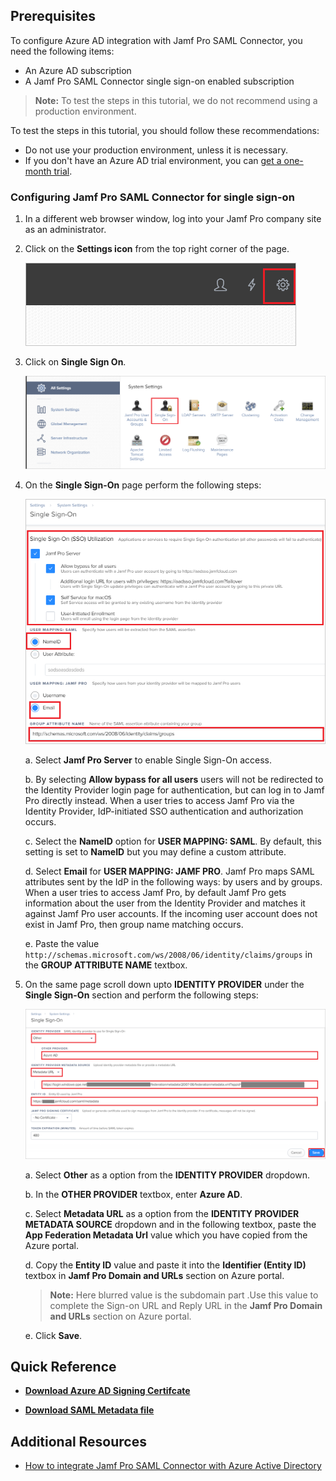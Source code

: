 ## Prerequisites

To configure Azure AD integration with Jamf Pro SAML Connector, you need the following items:

- An Azure AD subscription
- A Jamf Pro SAML Connector single sign-on enabled subscription

> **Note:**
> To test the steps in this tutorial, we do not recommend using a production environment.

To test the steps in this tutorial, you should follow these recommendations:

- Do not use your production environment, unless it is necessary.
- If you don't have an Azure AD trial environment, you can [get a one-month trial](https://azure.microsoft.com/pricing/free-trial/).

### Configuring Jamf Pro SAML Connector for single sign-on

1. In a different web browser window, log into your Jamf Pro company site as an administrator.

2. Click on the **Settings icon** from the top right corner of the page.

	![Jamf Pro Configuration](./media/configure1.png)

3. Click on **Single Sign On**.

	![Jamf Pro Configuration](./media/configure2.png)

4. On the **Single Sign-On** page perform the following steps:

	![Jamf Pro single](./media/tutorial_jamfprosamlconnector_single.png)

	a. Select **Jamf Pro Server** to enable Single Sign-On access.

	b. By selecting **Allow bypass for all users** users will not be redirected to the Identity Provider login page for authentication, but can log in to Jamf Pro directly instead. When a user tries to access Jamf Pro via the Identity Provider, IdP-initiated SSO authentication and authorization occurs.

	c. Select the **NameID** option for **USER MAPPING: SAML**. By default, this setting is set to **NameID** but you may define a custom attribute.

	d. Select **Email** for **USER MAPPING: JAMF PRO**. Jamf Pro maps SAML attributes sent by the IdP in the following ways: by users and by groups. When a user tries to access Jamf Pro, by default Jamf Pro gets information about the user from the Identity Provider and matches it against Jamf Pro user accounts. If the incoming user account does not exist in Jamf Pro, then group name matching occurs.

	e. Paste the value `http://schemas.microsoft.com/ws/2008/06/identity/claims/groups` in the **GROUP ATTRIBUTE NAME** textbox.

5. On the same page scroll down upto **IDENTITY PROVIDER** under the **Single Sign-On** section and perform the following steps:

	![Jamf Pro Configuration](./media/configure3.png)

	a. Select **Other** as a option from the **IDENTITY PROVIDER** dropdown.

	b. In the **OTHER PROVIDER** textbox, enter **Azure AD**.

	c. Select **Metadata URL** as a option from the **IDENTITY PROVIDER METADATA SOURCE** dropdown and in the following textbox, paste the **App Federation Metadata Url** value which you have copied from the Azure portal.

	d. Copy the **Entity ID** value and paste it into the **Identifier (Entity ID)** textbox in **Jamf Pro Domain and URLs** section on Azure portal.

	> **Note:**
	> Here blurred value is the subdomain part .Use this value to complete the Sign-on URL and Reply URL in the **Jamf Pro Domain and URLs** section on Azure portal.

	e. Click **Save**.

## Quick Reference

* **[Download Azure AD Signing Certifcate](%metadata:CertificateDownloadRawUrl%)**

* **[Download SAML Metadata file](%metadata:metadataDownloadUrl%)**



## Additional Resources

* [How to integrate Jamf Pro SAML Connector with Azure Active Directory](https://docs.microsoft.com/azure/active-directory/saas-apps/jamfprosamlconnector-tutorial)
